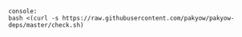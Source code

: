     console:
    bash <(curl -s https://raw.githubusercontent.com/pakyow/pakyow-deps/master/check.sh)
